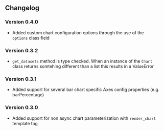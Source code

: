 ## Changelog

### Version 0.4.0

* Added custom chart configuration options through the use of the `options` class field

### Version 0.3.2

* `get_datasets` method is type checked. When an instance of the `Chart` class returns somtehing different than a list this results in a ValueError

### Version 0.3.1

* Added support for several bar chart specific Axes config properties (e.g. barPercentage)

### Version 0.3.0

* Added support for non async chart parameterization with `render_chart` template tag
